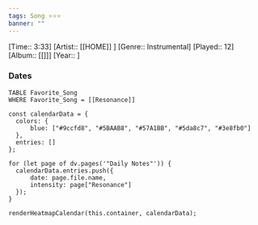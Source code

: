 ```yaml
---
tags: Song ⭐⭐⭐ 
banner: ""
---
```

[Time:: 3:33]
[Artist:: [[HOME]] ]
[Genre:: Instrumental]
[Played:: 12]
[Album:: [[]]]
[Year:: ]
### Dates
````dataview
TABLE Favorite_Song
WHERE Favorite_Song = [[Resonance]]
````

  ```dataviewjs
const calendarData = { 
	colors: { 
		blue: ["#9ccfd8", "#5BAAB8", "#57A1BB", "#5da8c7", "#3e8fb0"] 
	}, 
	entries: [] 
}; 

for (let page of dv.pages('"Daily Notes"')) { 
	calendarData.entries.push({ 
		date: page.file.name, 
		intensity: page["Resonance"]
	}); 
} 

renderHeatmapCalendar(this.container, calendarData);
```
